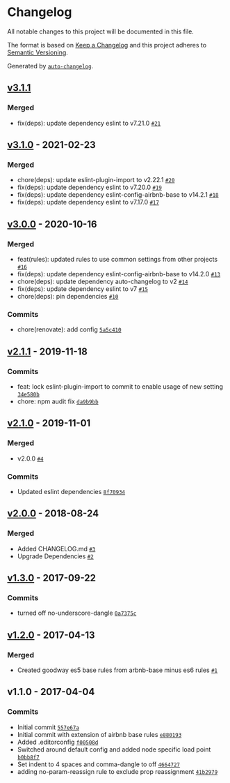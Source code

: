 # Changelog

All notable changes to this project will be documented in this file.

The format is based on [Keep a Changelog](https://keepachangelog.com/en/1.0.0/)
and this project adheres to [Semantic Versioning](https://semver.org/spec/v2.0.0.html).

Generated by [`auto-changelog`](https://github.com/CookPete/auto-changelog).

## [v3.1.1](https://github.com/GoodwayGroup/eslint-config-goodway/compare/v3.1.0...v3.1.1)

### Merged

- fix(deps): update dependency eslint to v7.21.0 [`#21`](https://github.com/GoodwayGroup/eslint-config-goodway/pull/21)

## [v3.1.0](https://github.com/GoodwayGroup/eslint-config-goodway/compare/v3.0.0...v3.1.0) - 2021-02-23

### Merged

- chore(deps): update eslint-plugin-import to v2.22.1 [`#20`](https://github.com/GoodwayGroup/eslint-config-goodway/pull/20)
- fix(deps): update dependency eslint to v7.20.0 [`#19`](https://github.com/GoodwayGroup/eslint-config-goodway/pull/19)
- fix(deps): update dependency eslint-config-airbnb-base to v14.2.1 [`#18`](https://github.com/GoodwayGroup/eslint-config-goodway/pull/18)
- fix(deps): update dependency eslint to v7.17.0 [`#17`](https://github.com/GoodwayGroup/eslint-config-goodway/pull/17)

## [v3.0.0](https://github.com/GoodwayGroup/eslint-config-goodway/compare/v2.1.1...v3.0.0) - 2020-10-16

### Merged

- feat(rules): updated rules to use common settings from other projects [`#16`](https://github.com/GoodwayGroup/eslint-config-goodway/pull/16)
- fix(deps): update dependency eslint-config-airbnb-base to v14.2.0 [`#13`](https://github.com/GoodwayGroup/eslint-config-goodway/pull/13)
- chore(deps): update dependency auto-changelog to v2 [`#14`](https://github.com/GoodwayGroup/eslint-config-goodway/pull/14)
- fix(deps): update dependency eslint to v7 [`#15`](https://github.com/GoodwayGroup/eslint-config-goodway/pull/15)
- chore(deps): pin dependencies [`#10`](https://github.com/GoodwayGroup/eslint-config-goodway/pull/10)

### Commits

- chore(renovate): add config [`5a5c410`](https://github.com/GoodwayGroup/eslint-config-goodway/commit/5a5c4109e704f102ca4a1c2d9e0864957d595959)

## [v2.1.1](https://github.com/GoodwayGroup/eslint-config-goodway/compare/v2.1.0...v2.1.1) - 2019-11-18

### Commits

- feat: lock eslint-plugin-import to commit to enable usage of new setting [`34e580b`](https://github.com/GoodwayGroup/eslint-config-goodway/commit/34e580b813ff58c89537a8598b8577acd38dd475)
- chore: npm audit fix [`da9b9bb`](https://github.com/GoodwayGroup/eslint-config-goodway/commit/da9b9bbf966219a09106c985c0a886dc1ba7b1ee)

## [v2.1.0](https://github.com/GoodwayGroup/eslint-config-goodway/compare/v2.0.0...v2.1.0) - 2019-11-01

### Merged

- v2.0.0 [`#4`](https://github.com/GoodwayGroup/eslint-config-goodway/pull/4)

### Commits

- Updated eslint dependencies [`8f70934`](https://github.com/GoodwayGroup/eslint-config-goodway/commit/8f70934ded79930119d4f033a328fae6c1db755d)

## [v2.0.0](https://github.com/GoodwayGroup/eslint-config-goodway/compare/v1.3.0...v2.0.0) - 2018-08-24

### Merged

- Added CHANGELOG.md [`#3`](https://github.com/GoodwayGroup/eslint-config-goodway/pull/3)
- Upgrade Dependencies [`#2`](https://github.com/GoodwayGroup/eslint-config-goodway/pull/2)

## [v1.3.0](https://github.com/GoodwayGroup/eslint-config-goodway/compare/v1.2.0...v1.3.0) - 2017-09-22

### Commits

- turned off no-underscore-dangle [`0a7375c`](https://github.com/GoodwayGroup/eslint-config-goodway/commit/0a7375c9b9afd62f69fd4d8c920c34ccd452ab00)

## [v1.2.0](https://github.com/GoodwayGroup/eslint-config-goodway/compare/v1.1.0...v1.2.0) - 2017-04-13

### Merged

- Created goodway es5 base rules from arbnb-base minus es6 rules [`#1`](https://github.com/GoodwayGroup/eslint-config-goodway/pull/1)

## v1.1.0 - 2017-04-04

### Commits

- Initial commit [`557e67a`](https://github.com/GoodwayGroup/eslint-config-goodway/commit/557e67a66792e974eb9ac956226a62bb0cb10b27)
- Initial commit with extension of airbnb base rules [`e880193`](https://github.com/GoodwayGroup/eslint-config-goodway/commit/e880193c6ab1e4cb777933f816846edc3461d847)
- Added .editorconfig [`f00508d`](https://github.com/GoodwayGroup/eslint-config-goodway/commit/f00508d6bc3b8d080eee5eb6f0ec9ef1f7571e7e)
- Switched around default config and added node specific load point [`b0bb8f7`](https://github.com/GoodwayGroup/eslint-config-goodway/commit/b0bb8f70292b26ce5c58414c1addc27bbabe1891)
- Set indent to 4 spaces and comma-dangle to off [`4664727`](https://github.com/GoodwayGroup/eslint-config-goodway/commit/4664727826a351261a9b5ea794aa983b82720abc)
- adding no-param-reassign rule to exclude prop reassignment [`41b2979`](https://github.com/GoodwayGroup/eslint-config-goodway/commit/41b2979dd2f7c68622e714436c4327013cd91ccf)
